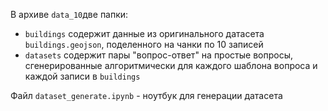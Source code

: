 В архиве `data_10`две папки:
- `buildings` содержит данные из оригинального датасета `buildings.geojson`, поделенного на чанки по 10 записей
- `datasets` содержит пары "вопрос-ответ" на простые вопросы, сгенерированные алгоритмически для каждого шаблона вопроса и каждой записи в `buildings`

Файл `dataset_generate.ipynb` - ноутбук для генерации датасета
